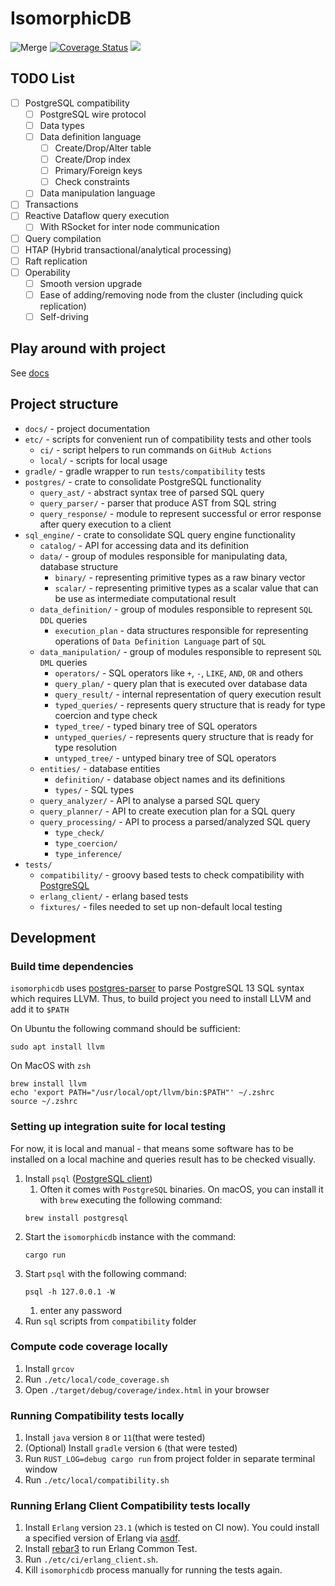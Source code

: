 # IsomorphicDB

![Merge](https://github.com/alex-dukhno/isomorphicdb/workflows/Merge/badge.svg)
[![Coverage Status](https://coveralls.io/repos/github/alex-dukhno/isomorphicdb/badge.svg?branch=main)](https://coveralls.io/github/alex-dukhno/isomorphicdb?branch=main)
<a href="https://discord.gg/PUcTcfU"><img src="https://img.shields.io/discord/509773073294295082.svg?logo=discord"></a>

## TODO List

* [ ] PostgreSQL compatibility
    * [ ] PostgreSQL wire protocol
    * [ ] Data types
    * [ ] Data definition language
        * [ ] Create/Drop/Alter table
        * [ ] Create/Drop index
        * [ ] Primary/Foreign keys
        * [ ] Check constraints
    * [ ] Data manipulation language
* [ ] Transactions
* [ ] Reactive Dataflow query execution
    * [ ] With RSocket for inter node communication
* [ ] Query compilation
* [ ] HTAP (Hybrid transactional/analytical processing)
* [ ] Raft replication
* [ ] Operability
    * [ ] Smooth version upgrade
    * [ ] Ease of adding/removing node from the cluster (including quick replication)
    * [ ] Self-driving

## Play around with project

See [docs](./docs/.)

## Project structure

* `docs/` - project documentation
* `etc/` - scripts for convenient run of compatibility tests and other tools
    * `ci/` - script helpers to run commands on `GitHub Actions`
    * `local/` - scripts for local usage
* `gradle/` - gradle wrapper to run `tests/compatibility` tests
* `postgres/` - crate to consolidate PostgreSQL functionality
    * `query_ast/` - abstract syntax tree of parsed SQL query
    * `query_parser/` - parser that produce AST from SQL string
    * `query_response/` - module to represent successful or error response after query execution to a client
* `sql_engine/` - crate to consolidate SQL query engine functionality
    * `catalog/` - API for accessing data and its definition
    * `data/` - group of modules responsible for manipulating data, database structure
        * `binary/` - representing primitive types as a raw binary vector
        * `scalar/` - representing primitive types as a scalar value that can be use as intermediate computational result
    * `data_definition/` - group of modules responsible to represent `SQL DDL` queries
        * `execution_plan` - data structures responsible for representing operations of `Data Definition Language` part of `SQL`
    * `data_manipulation/` - group of modules responsible to represent `SQL DML` queries
        * `operators/` - SQL operators like `+`, `-`, `LIKE`, `AND`, `OR` and others
        * `query_plan/` - query plan that is executed over database data
        * `query_result/` - internal representation of query execution result
        * `typed_queries/` - represents query structure that is ready for type coercion and type check
        * `typed_tree/` - typed binary tree of SQL operators
        * `untyped_queries/` - represents query structure that is ready for type resolution
        * `untyped_tree/` - untyped binary tree of SQL operators
    * `entities/` - database entities
        * `definition/` - database object names and its definitions
        * `types/` - SQL types
    * `query_analyzer/` - API to analyse a parsed SQL query
    * `query_planner/` - API to create execution plan for a SQL query
    * `query_processing/` - API to process a parsed/analyzed SQL query
        * `type_check/`
        * `type_coercion/`
        * `type_inference/`
* `tests/`
    * `compatibility/` - groovy based tests to check compatibility with [PostgreSQL](https://www.postgresql.org/)
    * `erlang_client/` - erlang based tests
    * `fixtures/` - files needed to set up non-default local testing

## Development

### Build time dependencies

`isomorphicdb` uses [postgres-parser](https://github.com/zombodb/postgres-parser) to parse PostgreSQL 13 SQL syntax which
requires LLVM. Thus, to build project you need to install LLVM and add it to `$PATH`

On Ubuntu the following command should be sufficient:
```shell
sudo apt install llvm
```

On MacOS with `zsh`
```shell
brew install llvm
echo 'export PATH="/usr/local/opt/llvm/bin:$PATH"' ~/.zshrc
source ~/.zshrc 
```

### Setting up integration suite for local testing

For now, it is local and manual - that means some software has to be installed 
on a local machine and queries result has to be checked visually.

1. Install `psql` ([PostgreSQL client](https://www.postgresql.org))
    1. Often it comes with `PostgreSQL` binaries. On macOS, you can install it 
    with `brew` executing the following command:
    ```shell script
    brew install postgresql
    ```
1. Start the `isomorphicdb` instance with the command:
    ```shell script
    cargo run
    ```
1. Start `psql` with the following command:
    ```shell script
    psql -h 127.0.0.1 -W
    ```
    1. enter any password
1. Run `sql` scripts from `compatibility` folder

### Compute code coverage locally

1. Install `grcov`
1. Run `./etc/local/code_coverage.sh`
1. Open `./target/debug/coverage/index.html` in your browser

### Running Compatibility tests locally

1. Install `java` version `8` or `11`(that were tested)
1. (Optional) Install `gradle` version `6` (that were tested)
1. Run `RUST_LOG=debug cargo run` from project folder in separate terminal window
1. Run `./etc/local/compatibility.sh`

### Running Erlang Client Compatibility tests locally

1. Install `Erlang` version `23.1` (which is tested on CI now). You could
install a specified version of Erlang via [asdf](https://github.com/asdf-vm/asdf).
1. Install [rebar3](https://github.com/erlang/rebar3) to run Erlang Common Test.
1. Run `./etc/ci/erlang_client.sh`.
1. Kill `isomorphicdb` process manually for running the tests again.

